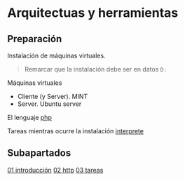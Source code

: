 # Arquitectuas y herramientas

## Preparación

Instalación de máquinas virtuales.

> Remarcar que la instalación debe ser en datos ```D:```

Máquinas virtuales
- Cliente (y Server). MINT
- Server. Ubuntu server

El lenguaje [php](wsu-php-cheat-sheet.pdf)

Tareas mientras ocurre la instalación [interprete](https://www.w3schools.com/php/phptryit.asp?filename=tryphp_compiler)


## Subapartados

[01 introducción](01-introducción.md)
[02 http](02-http.md)
[03 tareas](03-tareas.md)